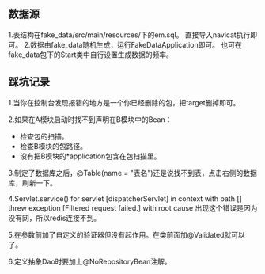 ## 数据源
1.表结构在fake_data/src/main/resources/下的em.sql。
直接导入navicat执行即可。
2.数据由fake_data随机生成，运行FakeDataApplication即可。
也可在fake_data包下的Start类中自行设置生成数据的频率。
## 踩坑记录
1.当你在控制台发现报错的地方是一个你已经删除的包，把target删掉即可。

2.如果在A模块启动时找不到声明在B模块中的Bean：
- 检查包的扫描。
- 检查B模块的包路径。
- 没有把B模块的*application包含在包扫描里。

3.制定了数据库之后，@Table(name = "表名")还是说找不到表，点击右侧的数据库，刷新一下。

4.Servlet.service() for servlet [dispatcherServlet] in context with path [] 
threw exception [Filtered request failed.] with root cause
出现这个错误是因为没有网，所以redis连接不到。

5.在参数前加了自定义的验证器但没有起作用。在类前面加@Validated就可以了。

6.定义抽象Dao时要加上@NoRepositoryBean注解。